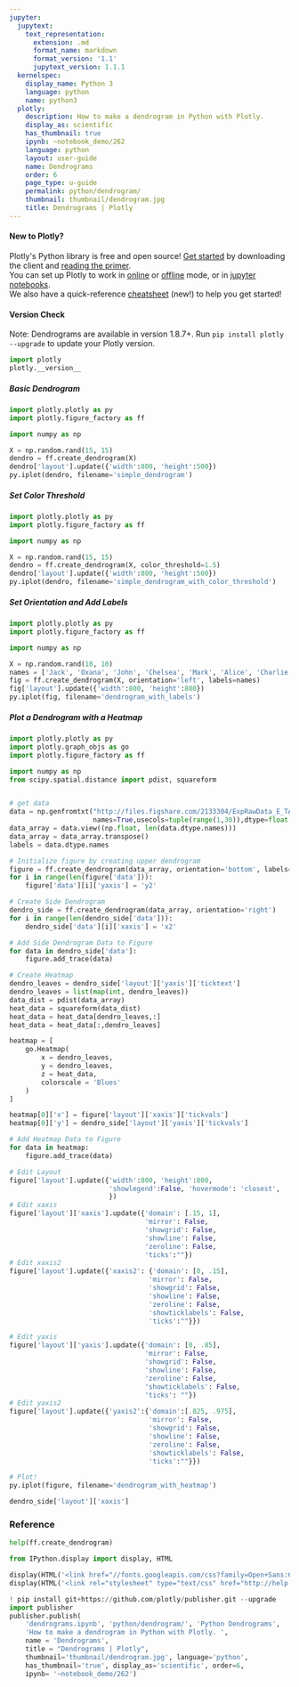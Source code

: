 ```yaml
---
jupyter:
  jupytext:
    text_representation:
      extension: .md
      format_name: markdown
      format_version: '1.1'
      jupytext_version: 1.1.1
  kernelspec:
    display_name: Python 3
    language: python
    name: python3
  plotly:
    description: How to make a dendrogram in Python with Plotly.
    display_as: scientific
    has_thumbnail: true
    ipynb: ~notebook_demo/262
    language: python
    layout: user-guide
    name: Dendrograms
    order: 6
    page_type: u-guide
    permalink: python/dendrogram/
    thumbnail: thumbnail/dendrogram.jpg
    title: Dendrograms | Plotly
---
```


#### New to Plotly?
Plotly's Python library is free and open source! [Get started](https://plot.ly/python/getting-started/) by downloading the client and [reading the primer](https://plot.ly/python/getting-started/).
<br>You can set up Plotly to work in [online](https://plot.ly/python/getting-started/#initialization-for-online-plotting) or [offline](https://plot.ly/python/getting-started/#initialization-for-offline-plotting) mode, or in [jupyter notebooks](https://plot.ly/python/getting-started/#start-plotting-online).
<br>We also have a quick-reference [cheatsheet](https://images.plot.ly/plotly-documentation/images/python_cheat_sheet.pdf) (new!) to help you get started!
#### Version Check
Note: Dendrograms are available in version 1.8.7+.
Run `pip install plotly --upgrade` to update your Plotly version.

```python
import plotly
plotly.__version__
```

##### Basic Dendrogram

```python
import plotly.plotly as py
import plotly.figure_factory as ff

import numpy as np

X = np.random.rand(15, 15)
dendro = ff.create_dendrogram(X)
dendro['layout'].update({'width':800, 'height':500})
py.iplot(dendro, filename='simple_dendrogram')
```

##### Set Color Threshold

```python
import plotly.plotly as py
import plotly.figure_factory as ff

import numpy as np

X = np.random.rand(15, 15)
dendro = ff.create_dendrogram(X, color_threshold=1.5)
dendro['layout'].update({'width':800, 'height':500})
py.iplot(dendro, filename='simple_dendrogram_with_color_threshold')
```

##### Set Orientation and Add Labels

```python
import plotly.plotly as py
import plotly.figure_factory as ff

import numpy as np

X = np.random.rand(10, 10)
names = ['Jack', 'Oxana', 'John', 'Chelsea', 'Mark', 'Alice', 'Charlie', 'Rob', 'Lisa', 'Lily']
fig = ff.create_dendrogram(X, orientation='left', labels=names)
fig['layout'].update({'width':800, 'height':800})
py.iplot(fig, filename='dendrogram_with_labels')
```

##### Plot a Dendrogram with a Heatmap

```python
import plotly.plotly as py
import plotly.graph_objs as go
import plotly.figure_factory as ff

import numpy as np
from scipy.spatial.distance import pdist, squareform


# get data
data = np.genfromtxt("http://files.figshare.com/2133304/ExpRawData_E_TABM_84_A_AFFY_44.tab",
                     names=True,usecols=tuple(range(1,30)),dtype=float, delimiter="\t")
data_array = data.view((np.float, len(data.dtype.names)))
data_array = data_array.transpose()
labels = data.dtype.names

# Initialize figure by creating upper dendrogram
figure = ff.create_dendrogram(data_array, orientation='bottom', labels=labels)
for i in range(len(figure['data'])):
    figure['data'][i]['yaxis'] = 'y2'

# Create Side Dendrogram
dendro_side = ff.create_dendrogram(data_array, orientation='right')
for i in range(len(dendro_side['data'])):
    dendro_side['data'][i]['xaxis'] = 'x2'

# Add Side Dendrogram Data to Figure
for data in dendro_side['data']:
    figure.add_trace(data)

# Create Heatmap
dendro_leaves = dendro_side['layout']['yaxis']['ticktext']
dendro_leaves = list(map(int, dendro_leaves))
data_dist = pdist(data_array)
heat_data = squareform(data_dist)
heat_data = heat_data[dendro_leaves,:]
heat_data = heat_data[:,dendro_leaves]

heatmap = [
    go.Heatmap(
        x = dendro_leaves, 
        y = dendro_leaves,
        z = heat_data,    
        colorscale = 'Blues'
    )
]

heatmap[0]['x'] = figure['layout']['xaxis']['tickvals']
heatmap[0]['y'] = dendro_side['layout']['yaxis']['tickvals']

# Add Heatmap Data to Figure
for data in heatmap:
    figure.add_trace(data)

# Edit Layout
figure['layout'].update({'width':800, 'height':800,
                         'showlegend':False, 'hovermode': 'closest',
                         })
# Edit xaxis
figure['layout']['xaxis'].update({'domain': [.15, 1],
                                  'mirror': False,
                                  'showgrid': False,
                                  'showline': False,
                                  'zeroline': False,
                                  'ticks':""})
# Edit xaxis2
figure['layout'].update({'xaxis2': {'domain': [0, .15],
                                   'mirror': False,
                                   'showgrid': False,
                                   'showline': False,
                                   'zeroline': False,
                                   'showticklabels': False,
                                   'ticks':""}})

# Edit yaxis
figure['layout']['yaxis'].update({'domain': [0, .85],
                                  'mirror': False,
                                  'showgrid': False,
                                  'showline': False,
                                  'zeroline': False,
                                  'showticklabels': False,
                                  'ticks': ""})
# Edit yaxis2
figure['layout'].update({'yaxis2':{'domain':[.825, .975],
                                   'mirror': False,
                                   'showgrid': False,
                                   'showline': False,
                                   'zeroline': False,
                                   'showticklabels': False,
                                   'ticks':""}})

# Plot!
py.iplot(figure, filename='dendrogram_with_heatmap')
```

```python
dendro_side['layout']['xaxis']
```

### Reference

```python
help(ff.create_dendrogram)
```

```python
from IPython.display import display, HTML

display(HTML('<link href="//fonts.googleapis.com/css?family=Open+Sans:600,400,300,200|Inconsolata|Ubuntu+Mono:400,700" rel="stylesheet" type="text/css" />'))
display(HTML('<link rel="stylesheet" type="text/css" href="http://help.plot.ly/documentation/all_static/css/ipython-notebook-custom.css">'))

! pip install git+https://github.com/plotly/publisher.git --upgrade
import publisher
publisher.publish(
    'dendrograms.ipynb', 'python/dendrogram/', 'Python Dendrograms',
    'How to make a dendrogram in Python with Plotly. ',
    name = 'Dendrograms',
    title = "Dendrograms | Plotly",
    thumbnail='thumbnail/dendrogram.jpg', language='python',
    has_thumbnail='true', display_as='scientific', order=6,
    ipynb= '~notebook_demo/262')
```

```python

```